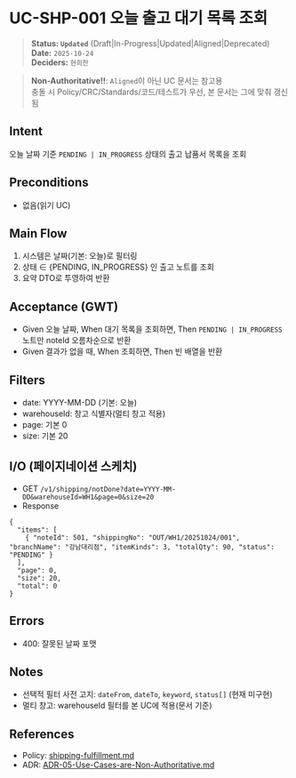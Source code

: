 # UC-SHP-001 오늘 출고 대기 목록 조회

> **Status: `Updated`**   (Draft|In-Progress|Updated|Aligned|Deprecated)  
> **Date:** `2025-10-24`  
> **Deciders:** `현희찬`

> **Non-Authoritative!!**: `Aligned`이 아닌 UC 문서는 참고용  
> 충돌 시 Policy/CRC/Standards/코드/테스트가 우선, 본 문서는 그에 맞춰 갱신됨

## Intent

오늘 날짜 기준 `PENDING | IN_PROGRESS` 상태의 출고 납품서 목록을 조회

## Preconditions

- 없음(읽기 UC)

## Main Flow

1) 시스템은 날짜(기본: 오늘)로 필터링
2) 상태 ∈ {PENDING, IN_PROGRESS} 인 출고 노트를 조회
3) 요약 DTO로 투영하여 반환

## Acceptance (GWT)

- Given 오늘 날짜,
  When 대기 목록을 조회하면,
  Then `PENDING | IN_PROGRESS` 노트만 noteId 오름차순으로 반환
- Given 결과가 없을 때,
  When 조회하면,
  Then 빈 배열을 반환

## Filters
- date: YYYY-MM-DD (기본: 오늘)
- warehouseId: 창고 식별자(멀티 창고 적용)
- page: 기본 0
- size: 기본 20

## I/O (페이지네이션 스케치)

- GET `/v1/shipping/notDone?date=YYYY-MM-DD&warehouseId=WH1&page=0&size=20`
- Response
```
{
  "items": [
    { "noteId": 501, "shippingNo": "OUT/WH1/20251024/001", "branchName": "강남대리점", "itemKinds": 3, "totalQty": 90, "status": "PENDING" }
  ],
  "page": 0,
  "size": 20,
  "total": 0
}
```

## Errors

- 400: 잘못된 날짜 포맷

## Notes

- 선택적 필터 사전 고지: `dateFrom`, `dateTo`, `keyword`, `status[]` (현재 미구현)
- 멀티 창고: warehouseId 필터를 본 UC에 적용(문서 기준)

## References
- Policy: [shipping-fulfillment.md](../../policy/shipping-fulfillment.md)
- ADR: [ADR-05-Use-Cases-are-Non-Authoritative.md](../../adr/ADR-05-Use-Cases-are-Non-Authoritative.md)
